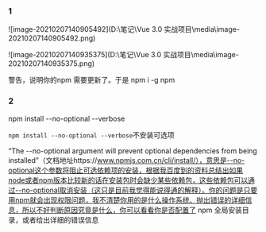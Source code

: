 ### 1

![image-20210207140905492](D:\笔记\Vue 3.0 实战项目\media\image-20210207140905492.png)

![image-20210207140935375](D:\笔记\Vue 3.0 实战项目\media\image-20210207140935375.png)

警告，说明你的npm 需要更新了。于是 npm i -g npm

### 2

npm install --no-optional --verbose

`npm install --no-optional --verbose`不安装可选项

“The --no-optional argument will prevent optional dependencies from being installed”（文档地址https://www.npmjs.com.cn/cli/install/），意思是--no-optional这个参数将阻止可选依赖项的安装，根据我百度到的资料总结出如果node或者npm版本比较新的话在安装包时会缺少某些依赖包，这些依赖包可以通过--no-optional取消安装（这只是目前我觉得能说得通的解释）。你的问题是只要用npm就会出现权限问题，我不清楚你用的是什么操作系统、抛出错误的详细信息，所以不好判断原因究竟是什么，你可以看看你是否配置了 npm 全局安装目录，或者给出详细的错误信息